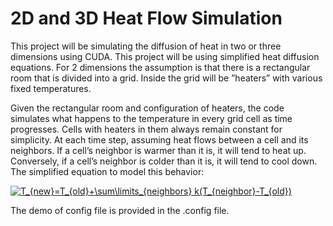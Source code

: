 # 2D and 3D Heat Flow Simulation
This project will be simulating the diffusion of heat in two or three dimensions using CUDA. 
This project will be using simplified heat diffusion equations. For 2 dimensions the assumption is that there is a rectangular room that is
divided into a grid. Inside the grid will be ”heaters” with various fixed temperatures.


Given the rectangular room and configuration of heaters, the code simulates what happens to the temperature in every grid cell as time progresses. Cells with heaters in them always remain constant for simplicity. At each time step, assuming heat flows between a cell and its neighbors. If a cell’s neighbor is warmer than it is, it will tend to heat up. Conversely, if a cell’s neighbor is colder than it is, it will tend to cool down. The simplified equation to model this behavior:

<a href="https://www.codecogs.com/eqnedit.php?latex=T_{new}=T_{old}&plus;\sum\limits_{neighbors}&space;k(T_{neighbor}-T_{old})" target="_blank"><img src="https://latex.codecogs.com/gif.latex?T_{new}=T_{old}&plus;\sum\limits_{neighbors}&space;k(T_{neighbor}-T_{old})" title="T_{new}=T_{old}+\sum\limits_{neighbors} k(T_{neighbor}-T_{old})" /></a>

The demo of config file is provided in the .config file.
